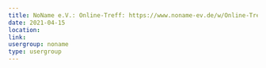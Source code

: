 ```yaml
---
title: NoName e.V.: Online-Treff: https://www.noname-ev.de/w/Online-Treff
date: 2021-04-15
location: 
link: 
usergroup: noname
type: usergroup
---
```

